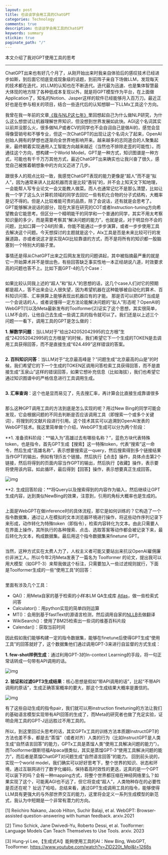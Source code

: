 ```yaml
---
layout: post
title: 也谈谈学会用工具的ChatGPT
categories: Technology
comments: true
description: 也谈谈学会用工具的ChatGPT
keywords: summary
stickie: true
paginate_path: "/"
---
```


本文介绍了我对GPT使用工具的思考

---

ChatGPT出来也有好几个月了，从刚开始出来时我亲自体验后的感叹技术已经进步如斯，到后面它彻底变成现象级的话题，到前阵子亲自下场做LLM，发现每天的技术都在迭代，对LLM的认知也在不断迭代。迭代最为迅速、也是集体智慧最大体现的地方除了各种低成本复现以外，就是将GPT模型作为平台，在上面做Application了，知名的Notion、Jasper这样的软件已经能够月入百万刀。最近正好也是在参与相关的项目，结合一些迭代后的认知想聊一下LLMx工具这个方向。

我曾在我一年前的文章[《我与NLP这七年》](http://scarletpan.github.io/2022/02/01/seven-years-of-me-and-nlp/)里回想起自己为什么做NLP研究，为什么这么想尝试让机器理解世界知识，但没想到世界发展如此快。AGI这个名词其实以前并没那么火，很多做NLP或者CV的同学也不会自诩自己是做AI的，感觉会显得像营销号和不够专业，但这一次ChatGPT的出现让这个名词火了起来，OpenAI创始人拥有的梦想也逐渐向全世界地影响开来。越来越多的志同道合的人聚集起来，最终朝着实现通用人工智能方向越来越近（当然也不排除走歪的可能性）。而通往这个方向，想构建一个World Model，GPT是一种方式，知识图谱是一种方式，可能也有千千万万其他方式，最近ChatGPT出来确实也让我兴奋了很久，感觉自己被推着朝想象中的方向又迈进了几步。

跟很多人的观点比较一致，我感觉ChatGPT表现的能力更像是“超人”而不是“拟人”，因为通常来讲人比起机器而言是比较“愚钝”的，并不会上知天文下知地理，一会能帮人写专业论文一会又能教人做菜。而人也通常记忆不是那么清楚，比如让我一个学了这么久计算机领域的同学去回忆一些有机化合物的分子式结构，大概率是记不得的。但是人比较难能可贵的品质，除了会说话，还有就是会思考了。GPT能够解决说话的部分，现在大家在研究的COT或者Instruction-tuning方向希望教会它能思考。但区分一个精明能干的同学和一个普通的同学，其实不用太考察知识量的多少，而是需要考察其“解决问题的能力”，也就是说，对于明显你不会的问题，比如口算一个24的阶乘，你能不能通过一步步演算，或者一步步使用工具去解决这个问题。今天想探讨的主题就是这个，AIx工具是否是未来比较可行的发展道路，亦或者说这才是实现AGI比较靠谱的方式，而不是将所有的知识都一股脑塞到一个特别大的脑子里。

事情还是得从ChatGPT出来之后网友发现的问题讲起，其中被指摘最严重的就是它一开始算术并不是很出色，有些回答缺乏事实性地一本正经胡说八道，时效要求高的问题也答不上。比如下面GPT-4的几个Case：


<p>
    <center><img src="https://pic1.zhimg.com/80/v2-92ffa744dbeecd2a87c680f788d54b7b_720w.png?source=d16d100b" alt></center>
</p>



如果比较认同我上述的“超人”和“拟人”的思想的话，这几个case人们对它的预期都是超人，答不出来会让人很失望，因为希望机器在这种能够被自动化的算术、百科知识问答、汇率换算上能够表现出机器应有的才能。 那是否可以把GPT当成是一个会说话的人，或者说懂得一定方法论能解决问题的“拟人”形态呢？OpenAI的WebGPT[1]以及Meta最新发布的Toolformer[2]证实了这个思想，其实很简单，LLM不会的，让他自己去生成一些调工具的指令就可以了。我们还是以上述三个问题一一看下，调用工具的GPT是怎么做的：

**1. 解数学问题**：当LLM对于“给出242052042995的立方根”生成“242052042995的立方根是”的时候，我们希望它下一个生成的TOKEN是去调用工具获得回答，而不是直接生成“624.499”这样错误的答案。

<p>
    <center><img src="https://picx.zhimg.com/80/v2-51624a6b91647d89f079caf4ccb05bb0_720w.png?source=d16d100b" alt></center>
</p>


**2. 百科知识问答**：当LLM对于“北京最高峰是？”问题生成“北京最高的山是”的时候，我们希望它的下一个生成的TOKEN区调用问答检索工具获得回答，而不是直接生成“玉泉山”这样的错误回答，如果它想补充信息（比如海拔），我们也希望它通过知识图谱中的严格信息进行工具调用生成。

<p>
    <center><img src="https://pic1.zhimg.com/80/v2-4540860f7dd1b10d208e1c23ad2640ea_720w.png?source=d16d100b" alt></center>
</p>






**3. 汇率查询**：这个也是显而易见了，先去搜汇率，再计算会比直接生成靠谱很多


<p>
    <center><img src="https://pica.zhimg.com/80/v2-267cc301c6c32b61deb9ec664ccf635f_720w.png?source=d16d100b" alt></center>
</p>


那么这种GPT调用工具的方法到底是怎么实现的呢？用过New Bing的同学可能会发现，它会根据问题的不同去判断是否应该调用工具（即搜索一个或多个关键词），将搜到的文献片段进行引用。这个技术其实可以追溯到OpenAI发表的WebGPT技术。我这里简单做个介绍，WebGPT生成可以分为两个阶段：

**1. 准备资料阶段：**输入为“高雄过去有哪些名称？”，蓝色方块代表特殊token，也是指令，首先GPT生成【搜索】这一特殊token，代表“搜索”这一命令，然后生成“高雄名称”，表示想要搜索这一query，然后搜索得到多个链接结果当作GPT的输出，例如有1到5五个链接。然后执行【点击】操作，具体点击第2个链接，然后将得到的页面内容当作GPT的输出，然后执行【收藏】操作，表示要将使用该内容。如此循环，最后得到【回答】操作，表示想要真正生成回答。        

![img](https://pic1.zhimg.com/80/v2-fcf451dc26b6a7301b91f7604ba20dca_720w.png?source=d16d100b)







**2. 生成回答阶段：**将Query以及搜索得到的内容作为输入，然后继续让GPT生成内容，达到类似NewBing的效果，注意到，引用的角标大概率也是生成的。


<p>
    <center><img src="https://pica.zhimg.com/80/v2-1abc616d98da5eda70eecfc60e156289_720w.png?source=d16d100b" alt></center>
</p>






上面是WebGPT在做inference时的具体流程，那它是如何训练的？它构造了一个指令数据集，通过让人在模拟的文本浏览器环境进行操作，将这些动作序列记录下来形成，动作转化为特殊token（即指令），检索内容转化为文本。由此只需要人在界面上操作，其所执行的各种搜索、点击、选取答案等动作都会被记录下来，最后转化为文本，构成数据集。最后用这个指令数据集来finetune GPT。


<p>
    <center><img src="https://picx.zhimg.com/80/v2-f5f347f4b1495b6e0730ba4c7d68c028_720w.png?source=d16d100b" alt></center>
</p>






当然，这种方式实在太费人力了，人权主义者可能又要站出来抗议OpenAI雇佣廉价非洲工人。所以今年2月Meta发表了一篇名为 Toolformer 的论文，提出我可以用大模型（如GPT-3）来帮我做这个标注，只需要加入一些过滤规则就行，下面是Toolformer生成的一些“使用工具”的回答：


<p>
    <center><img src="https://pic1.zhimg.com/80/v2-ec5d6dbc2f80a4c13d69ce06a0ffccd0_720w.png?source=d16d100b" alt></center>
</p>



里面有涉及几个工具：

- QA()：用Meta自家的基于检索的小样本LM QA生成库 [Atlas](https://github.com/facebookresearch/atlas)，做一些检索式问答
- Calculator()：用python实现的简单四则运算
- MT()：会用到基于fastText的源语言检测，然后调用自家的[NLLB](https://arxiv.org/pdf/2207.04672.pdf)去做翻译
- WikiSearch()：使用了BM25检索出一些词的维基百科片段
- Calendar()：获取当前时间

因此假如我们能够构建一定的指令数据集，能够在finetune后使得GPT生成“使用工具”的回答就好了，这个数据集他们通过调用GPT-3来进行自监督的方式生成：

**1. few-shot样例生成**：通过利用GPT-3的In-context Learning的手段，将一句正常话转成一句带有API调用的话。

![img](https://pic1.zhimg.com/80/v2-5462d5f8842fa645a9b96f41fdcaf817_720w.png?source=d16d100b)







**2. 验证和过滤GPT3生成结果**：核心思想是假如“带API调用的话”，比起“不带API调用的原话”，生成正确答案概率的要大，那这个生成结果大概率是置信的。

![img](https://pic1.zhimg.com/80/v2-cef11501cc01a71d0160e15a7158e6d7_720w.png?source=d16d100b)



有了这些自动生成的指令pair，我们就可以用instruction finetuning的方法让我们的基础语言模型实现带有API回答的生成了，而Meta的研究者也做了充足实验，证明会用工具的GPT-J远远胜过不用工具的。

所以，到这里回过头思考的话，其实GPTx工具的训练方法本质跟InstructGPT的方法也差不多，都是去“蒸馏”（或者对齐）人类的行为（比如InstructGPT是人类生成“自然语言回答”的能力，GPTx工具是蒸馏人类“使用工具解决问题的能力”）。而Toolformer跟斯坦福Alpaca很类似，其实是蒸馏GPT-3“使用工具解决问题的能力”，而后者是蒸馏ChatGPT对问题生成“自然语言回答”的能力。 回到前头说的，实现一个world model，我们确实可以好好思考下，整个世界的知识、状态和环境，通过互联网进行了数字化编码，保持着高时效性的更迭，这真的是一个GPT可以装下的吗？会有一种mapping方式，将整个世界都压缩在神经网络里么？如果实现了这个，可能离AGI也不远了，但它将变成“超人”，人类物种存在的必要性是否还在呢？ 扯远了哈哈，总结来看，通过GPT生成调用工具的指令，能够使得LLM具有更强大的与外部世界交互的能力，这里将会定义一系列生成模型的新范式，我认为中短期是一个非常有潜力的方向。  

[1] Reiichiro Nakano, Jacob Hilton, Suchir Balaji, et al. WebGPT: Browser-assisted question-answering with human feedback. arxiv.2021 

[2]  Timo Schick, Jane Dwivedi-Yu, Roberto Dessi, et al. Toolformer: Language Models Can Teach Themselves to Use Tools. arxiv. 2023 

[3] Hung-yi Lee,【生成式AI】能夠使用工具的AI：New Bing, WebGPT, Toolformer. https://www.youtube.com/watch?v=ZID220t_MpI&t=1268s